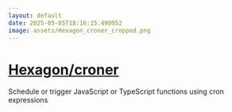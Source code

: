 ```yaml
---
layout: default
date: 2025-05-05T18:16:15.490952
image: assets/Hexagon_croner_cropped.png
---
```


# [Hexagon/croner](https://github.com/Hexagon/croner)

Schedule or trigger JavaScript or TypeScript functions using cron expressions
